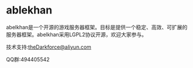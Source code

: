 # ablekhan
abelkhan是一个开源的游戏服务器框架。目标是提供一个稳定、高效、可扩展的服务器框架。abelkhan采用LGPL2协议开源，欢迎大家参与。
  
技术支持:theDarkforce@aliyun.com  
  
QQ群:494405542
